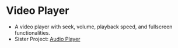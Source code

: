 # Video Player
* A video player with seek, volume, playback speed, and fullscreen functionalities.
* Sister Project: <a href='https://github.com/yusufabukar/audioplayer'>Audio Player</a>
